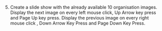 5. Create a slide show with the already available 10 organisation images. Display the next image on every left mouse click, Up Arrow key press and Page Up key press. Display the previous image on every right mouse click , Down Arrow Key Press and Page Down Key Press.